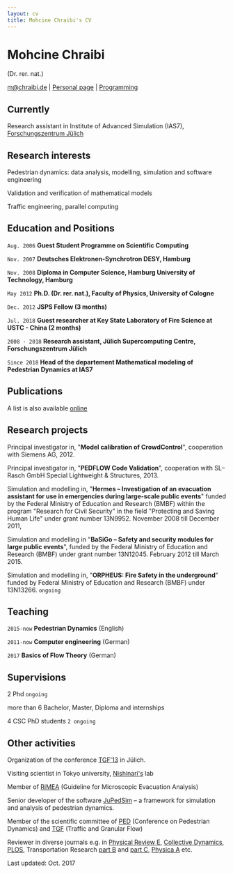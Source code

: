 ```yaml
---
layout: cv
title: Mohcine Chraibi's CV
---
```

# Mohcine Chraibi
(Dr. rer. nat.)

<div id="webaddress">
<a href="mailto:m@chraibi.de">m@chraibi.de</a>
| <a href="http://www.chraibi.de">Personal page</a>
| <a href="https://github.com/chraibi">Programming</a>
</div>


## Currently

Research assistant in Institute of Advanced Simulation (IAS7), [Forschungszentrum Jülich](http://www.fz-juelich.de/ias/jsc/cst)

## Research interests

Pedestrian dynamics: data analysis, modelling, simulation and software engineering

Validation and verification of mathematical models

Traffic engineering, parallel computing

## Education and Positions

`Aug. 2006`
__Guest Student Programme on Scientific Computing__

`Nov. 2007`
__Deutsches Elektronen-Synchrotron DESY, Hamburg__

`Nov. 2008`
__Diploma in Computer Science, Hamburg University of Technology, Hamburg__

`May 2012`
__Ph.D. (Dr. rer. nat.), Faculty of Physics, University of Cologne__

`Dec. 2012`
__JSPS Fellow (3 months)__

`Jul. 2018`
__Guest researcher at Key State Laboratory of Fire Science at USTC - China (2 months)__

`2008 - 2018`
__Research assistant, Jülich Supercomputing Centre, Forschungszentrum Jülich__

`Since 2018`
__Head of the departement Mathematical modeling of Pedestrian Dynamics at IAS7__

<!-- ## Awards -->

<!-- `2012` -->
<!-- President, *Royal Society*, London, UK -->



## Publications

A list is also available [online](http://www.fz-juelich.de/ias/jsc/EN/AboutUs/Staff/personalItems/chraibi_m-publications.html;nn=362224)

## Research projects

Principal investigator in, "__Model calibration of CrowdControl__", cooperation with Siemens AG, 2012.

Principal investigator in, "__PEDFLOW Code Validation__", cooperation with SL–Rasch GmbH Special Lightweight & Structures, 2013.

Simulation and modelling in, "__Hermes – Investigation of an evacuation assistant for use in emergencies
  during large-scale public events__" funded by the Federal Ministry of Education and Research (BMBF)
   within the program "Research for Civil Security" in the field "Protecting and Saving Human Life" under grant number
   13N9952. November 2008 till December 2011,

Simulation and modelling in "__BaSiGo – Safety and security modules for large public events__",
  funded by the Federal Ministry of Education and Research (BMBF) under grant number 13N12045. February 2012 till March 2015.

Simulation and modelling in, "__ORPHEUS: Fire Safety in the underground__"
  funded by Federal Ministry of Education and Research (BMBF) under 13N13266. `ongoing`

<!-- Active organizer and supervisor of PhD and master students within the project "Palestinian-German Science Bridge". funded by the Federal Ministry of Education and Research (BMBF). `ongoing` -->

## Teaching

`2015-now`
__Pedestrian Dynamics__ (English)

`2011-now`
__Computer engineering__ (German)

`2017`
__Basics of Flow Theory__ (German)

## Supervisions

2 Phd `ongoing`

more than 6 Bachelor, Master, Diploma and internships

4 CSC PhD students `2 ongoing`

## Other activities

Organization of the conference [TGF’13](http://tgf13.de) in Jülich.

Visiting scientist in Tokyo university, [Nishinari's](http://www.rcast.u-tokyo.ac.jp/research/people/staff-nishinari_katsuhiro_en.html) lab

Member of [RiMEA](http://rimea.de) (Guideline for Microscopic Evacuation Analysis)

Senior developer of the software [JuPedSim](http://jupedsim.org) – a framework for simulation and analysis of pedestrian dynamics.

Member of the scientific committee of [PED](http://ped2016.ustc.edu.cn/dct/page/65542) (Conference on Pedestrian Dynamics) and [TGF](https://tgf17.gwu.edu/organization/international-scientific-committee/) (Traffic and Granular Flow)

Reviewer in diverse journals e.g. in [Physical Review E](https://journals.aps.org/pre/), [Collective Dynamics](http://collective-dynamics.eu), [PLOS](http://journals.plos.org), Transportation Research [part B](https://www.journals.elsevier.com/transportation-research-part-b-methodological/) and [part C](https://www.journals.elsevier.com/transportation-research-part-c-emerging-technologies/), [Physica A](https://www.journals.elsevier.com/physica-a-statistical-mechanics-and-its-applications/) etc.



<div id="webaddress" align="left">
Last updated: Oct. 2017
</div>
